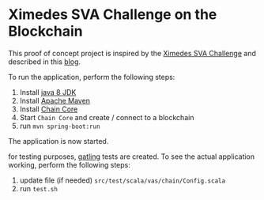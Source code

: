 # Ximedes SVA Challenge on the Blockchain
This proof of concept project is inspired by the [Ximedes SVA Challenge](https://www.ximedes.com/ximedes-virtual-account-challenge/) and described in this [blog](https://www.ximedes.com/sva-challenge-a-la-blockchain/).

To run the application, perform the following steps:

1. Install [java 8 JDK](http://www.oracle.com/technetwork/java/javase/downloads/jdk8-downloads-2133151.html)
2. Install [Apache Maven](https://maven.apache.org)
3. Install [Chain Core](https://chain.com)
4. Start ```Chain Core``` and create / connect to a blockchain
5. run ```mvn spring-boot:run```

The application is now started.

for testing purposes, [gatling](http://gatling.io) tests are created. To see the actual application working, perform the following steps:

1. update file (if needed) ```src/test/scala/vas/chain/Config.scala```
2. run ```test.sh```

